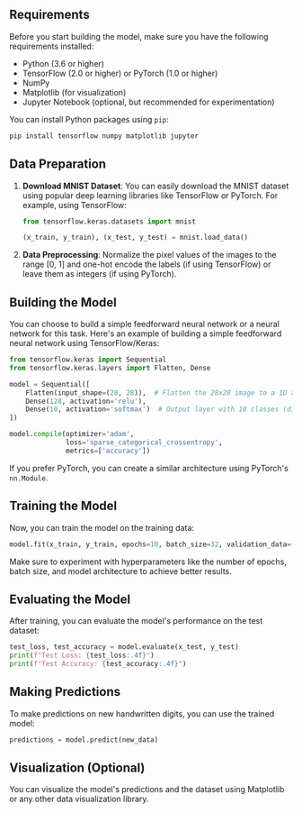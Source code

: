 ## Requirements

Before you start building the model, make sure you have the following requirements installed:

- Python (3.6 or higher)
- TensorFlow (2.0 or higher) or PyTorch (1.0 or higher)
- NumPy
- Matplotlib (for visualization)
- Jupyter Notebook (optional, but recommended for experimentation)

You can install Python packages using `pip`:

```bash
pip install tensorflow numpy matplotlib jupyter
```

## Data Preparation

1. **Download MNIST Dataset**: You can easily download the MNIST dataset using popular deep learning libraries like TensorFlow or PyTorch. For example, using TensorFlow:

   ```python
   from tensorflow.keras.datasets import mnist

   (x_train, y_train), (x_test, y_test) = mnist.load_data()
   ```

2. **Data Preprocessing**: Normalize the pixel values of the images to the range [0, 1] and one-hot encode the labels (if using TensorFlow) or leave them as integers (if using PyTorch).

## Building the Model

You can choose to build a simple feedforward neural network or a neural network for this task. Here's an example of building a simple feedforward neural network using TensorFlow/Keras:

```python
from tensorflow.keras import Sequential
from tensorflow.keras.layers import Flatten, Dense

model = Sequential([
    Flatten(input_shape=(28, 28)),  # Flatten the 28x28 image to a 1D array
    Dense(128, activation='relu'),
    Dense(10, activation='softmax')  # Output layer with 10 classes (digits 0-9)
])

model.compile(optimizer='adam',
              loss='sparse_categorical_crossentropy',
              metrics=['accuracy'])
```

If you prefer PyTorch, you can create a similar architecture using PyTorch's `nn.Module`.

## Training the Model

Now, you can train the model on the training data:

```python
model.fit(x_train, y_train, epochs=10, batch_size=32, validation_data=(x_test, y_test))
```

Make sure to experiment with hyperparameters like the number of epochs, batch size, and model architecture to achieve better results.

## Evaluating the Model

After training, you can evaluate the model's performance on the test dataset:

```python
test_loss, test_accuracy = model.evaluate(x_test, y_test)
print(f"Test Loss: {test_loss:.4f}")
print(f"Test Accuracy: {test_accuracy:.4f}")
```

## Making Predictions

To make predictions on new handwritten digits, you can use the trained model:

```python
predictions = model.predict(new_data)
```

## Visualization (Optional)

You can visualize the model's predictions and the dataset using Matplotlib or any other data visualization library.
